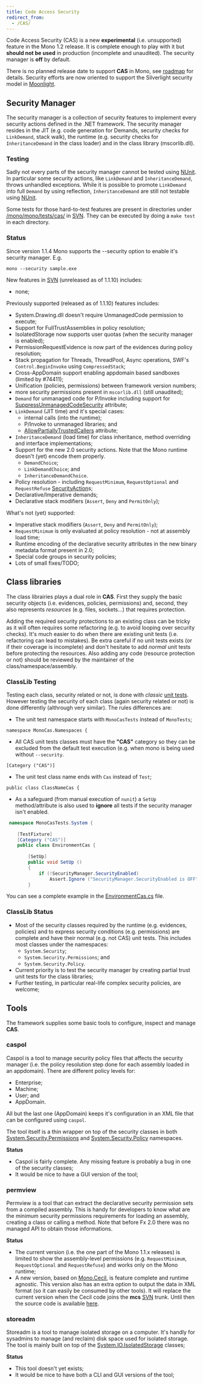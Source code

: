 ```yaml
---
title: Code Access Security
redirect_from:
  - /CAS/
---
```


Code Access Security (CAS) is a new **experimental** (i.e. unsupported) feature in the Mono 1.2 release. It is complete enough to play with it but **should not be used** in production (incomplete and unaudited). The security manager is **off** by default.

There is no planned release date to support **CAS** in Mono, see [roadmap](/docs/about-mono/roadmap/) for details. Security efforts are now oriented to support the Silverlight security model in [Moonlight](/docs/web/moonlight/).

Security Manager
----------------

The security manager is a collection of security features to implement every security actions defined in the .NET framework. The security manager resides in the JIT (e.g. code generation for Demands, security checks for `LinkDemand`, stack walk), the runtime (e.g. security checks for `InheritanceDemand` in the class loader) and in the class library (mscorlib.dll).

### Testing

Sadly not every parts of the security manager cannot be tested using [NUnit](/community/contributing/test-suite/). In particular some security actions, like `LinkDemand` and `InheritanceDemand`, throws unhandled exceptions. While it is possible to promote `LinkDemand` into full `Demand` by using reflection, `InheritanceDemand` are still not testable using [NUnit](/community/contributing/test-suite/).

Some tests for those hard-to-test features are present in directories under [/mono/mono/tests/cas/](http://anonsvn.mono-project.com/viewvc/trunk/mono/mono/tests/cas/) in [SVN](/community/contributing/source-code-repository/). They can be executed by doing a `make test` in each directory.

### Status

Since version 1.1.4 Mono supports the --security option to enable it's security manager. E.g.

    mono --security sample.exe

New features in [SVN](/community/contributing/source-code-repository/) (unreleased as of 1.1.10) includes:

-   none;

Previously supported (released as of 1.1.10) features includes:

-   System.Drawing.dll doesn't require UnmanagedCode permission to execute;
-   Support for FullTrustAssemblies in policy resolution;
-   IsolatedStorage now supports user quotas (when the security manager is enabled);
-   PermissionRequestEvidence is now part of the evidences during policy resolution;
-   Stack propagation for Threads, ThreadPool, Async operations, SWF's `Control.BeginInvoke` using `CompressedStack`;
-   Cross-AppDomain support enabling appdomain based sandboxes (limited by \#74411);
-   Unification (policies, permissions) between framework version numbers;
-   more security permissions present in `mscorlib.dll` (still unaudited);
-   `Demand` for unmanaged code for P/Invoke including support for [SuppressUnmanagedCodeSecurity](http://www.go-mono.com/docs/monodoc.ashx?link=T%3aSystem.Security.SuppressUnmanagedCodeSecurityAttribute) attribute;
-   `LinkDemand` (JIT time) and it's special cases:
    -   internal calls (into the runtime);
    -   P/Invoke to unmanaged libraries; and
    -   [AllowPartiallyTrustedCallers](http://www.go-mono.com/docs/monodoc.ashx?link=T%3aSystem.Security.AllowPartiallyTrustedCallersAttribute) attribute;
-   `InheritanceDemand` (load time) for class inheritance, method overriding and interface implementations;
-   Support for the new 2.0 security actions. Note that the Mono runtime doesn't (yet) encode them properly.
    -   `DemandChoice`;
    -   `LinkDemandChoice`; and
    -   `InheritanceDemandChoice`.
-   Policy resolution - including `RequestMinimum`, `RequestOptional` and `RequestRefuse` [SecurityAction](http://www.go-mono.com/docs/monodoc.ashx?link=T%3aSystem.Security.Permissions.SecurityAction)s;
-   Declarative/Imperative demands;
-   Declarative stack modifiers (`Assert`, `Deny` and `PermitOnly`);

 What's not (yet) supported:

-   Imperative stack modifiers (`Assert`, `Deny` and `PermitOnly`);
-   `RequestMinimum` is only evaluated at policy resolution - not at assembly load time;
-   Runtime encoding of the declarative security attributes in the new binary metadata format present in 2.0;
-   Special code groups in security policies;
-   Lots of small fixes/TODO;

Class libraries
---------------

The class librairies plays a dual role in **CAS**. First they supply the basic security objects (i.e. evidences, policies, permissions) and, second, they also represents *resources* (e.g. files, sockets...) that requires protection.

Adding the required security protections to an existing class can be tricky as it will often requires some refactoring (e.g. to avoid looping over security checks). It's much easier to do when there are existing unit tests (i.e. refactoring can lead to mistakes). Be extra careful if no unit tests exists (or if their coverage is incomplete) and don't hesitate to add *normal* unit tests before protecting the resources. Also adding any code (resource protection or not) should be reviewed by the maintainer of the class/namespace/assembly.

### ClassLib Testing

Testing each class, security related or not, is done with *classic* [unit tests](/community/contributing/test-suite/). However testing the security of each class (again security related or not) is done differently (althrough very similar). The rules differences are:

-   The unit test namespace starts with `MonoCasTests` instead of `MonoTests`;

<!-- -->

    namespace MonoCas.Namespaces {

-   All CAS unit tests classes must have the **"CAS"** category so they can be excluded from the default test execution (e.g. when mono is being used without `--security`.

<!-- -->

    [Category ("CAS")]

-   The unit test class name ends with `Cas` instead of `Test`;

<!-- -->

    public class ClassNameCas {

-   As a safeguard (from manual execution of `nunit`) a `SetUp` method/attribute is also used to **ignore** all tests if the security manager isn't enabled.

<!-- -->

``` csharp
 namespace MonoCasTests.System {
 
    [TestFixture]
    [Category ("CAS")]
    public class EnvironmentCas {
 
        [SetUp]
        public void SetUp ()
        {
            if (!SecurityManager.SecurityEnabled)
                Assert.Ignore ("SecurityManager.SecurityEnabled is OFF");
        }
```

You can see a complete example in the [EnvironmentCas.cs](http://anonsvn.mono-project.com/viewvc/trunk/mcs/class/corlib/Test/System/EnvironmentCas.cs?view=markup) file.

### ClassLib Status

-   Most of the security classes required by the runtime (e.g. evidences, policies) and to express security conditions (e.g. permissions) are complete and have their normal (e.g. not CAS) unit tests. This includes most classes under the namespaces:
    -   `System.Security`;
    -   `System.Security.Permissions`; and
    -   `System.Security.Policy`.
-   Current priority is to test the security manager by creating partial trust unit tests for the class libraries;
-   Further testing, in particular real-life complex security policies, are welcome;

Tools
-----

The framework supplies some basic tools to configure, inspect and manage **CAS**.

### caspol

Caspol is a tool to manage security policy files that affects the security manager (i.e. the policy resolution step done for each assembly loaded in an appdomain). There are different policy levels for:

-   Enterprise;
-   Machine;
-   User; and
-   AppDomain.

All but the last one (AppDomain) keeps it's configuration in an XML file that can be configured using `caspol`.

The tool itself is a thin wrapper on top of the security classes in both [System.Security.Permissions](http://www.go-mono.com/docs/monodoc.ashx?link=N%3aSystem.Security.Permissions) and [System.Security.Policy](http://www.go-mono.com/docs/monodoc.ashx?link=N%3aSystem.Security.Policy) namespaces.

**Status**

-   Caspol is fairly complete. Any missing feature is probably a bug in one of the security classes;
-   It would be nice to have a GUI version of the tool;

### permview

Permview is a tool that can extract the declarative security permission sets from a compiled assembly. This is handy for developers to know what are the minimum security permissions requirements for loading an assembly, creating a class or calling a method. Note that before Fx 2.0 there was no managed API to obtain those informations.

**Status**

-   The current version (i.e. the one part of the Mono 1.1.x releases) is limited to show the assembly-level permissions (e.g. `RequestMinimum`, `RequestOptional` and `RequestRefuse`) and works only on the Mono runtime;
-   A new version, based on [Mono.Cecil](/docs/tools+libraries/libraries/Mono.Cecil/), is feature complete and runtime agnostic. This version also has an extra option to output the data in XML format (so it can easily be consumed by other tools). It will replace the current version when the Cecil code joins the **mcs** [SVN](/community/contributing/source-code-repository/) trunk. Until then the source code is available [here](http://anonsvn.mono-project.com/viewvc/trunk/cecil/permview/permview.cs?view=markup).

### storeadm

Storeadm is a tool to manage isolated storage on a computer. It's handly for sysadmins to manage (and reclaim) disk space used for isolated storage. The tool is mainly built on top of the [System.IO.IsolatedStorage](http://www.go-mono.com/docs/monodoc.ashx?link=N%3aSystem.IO.IsolatedStorage) classes;

**Status**

-   This tool doesn't yet exists;
-   It would be nice to have both a CLI and GUI versions of the tool;



